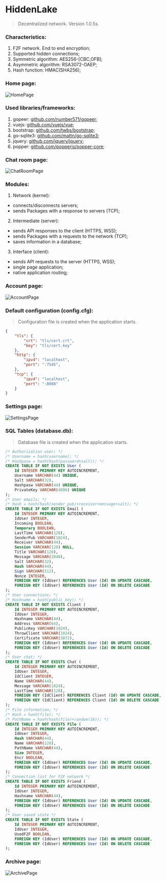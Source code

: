 # HiddenLake

> Decentralized network. Version 1.0.5s.

### Characteristics:
1. F2F network. End to end encryption;
2. Supported hidden connections;
3. Symmetric algorithm: AES256-[CBC,OFB];
4. Asymmetric algorithm: RSA3072-OAEP;
5. Hash function: HMAC(SHA256);

### Home page:
<img src="/images/HiddenLake1.png" alt="HomePage"/>

### Used libraries/frameworks:
1. gopeer: [github.com/number571/gopeer](https://github.com/number571/gopeer);
2. vuejs: [github.com/vuejs/vue](https://github.com/vuejs/vue);
3. bootstrap: [github.com/twbs/bootstrap](https://github.com/twbs/bootstrap);
4. go-sqlite3: [github.com/mattn/go-sqlite3](https://github.com/mattn/go-sqlite3);
5. jquery: [github.com/jquery/jquery](https://github.com/jquery/jquery);
6. popper: [github.com/popperjs/popper-core](https://github.com/popperjs/popper-core);

### Chat room page:
<img src="/images/HiddenLake8.png" alt="ChatRoomPage"/>

### Modules:
1. Network (kernel): 
* connects/disconnects servers;
* sends Packages with a response to servers (TCP);
2. Intermediate (server): 
* sends API responses to the client (HTTPS, WSS);
* sends Packages with a requests to the network (TCP);
* saves information in a database;
3. Interface (client): 
* sends API requests to the server (HTTPS, WSS);
* single page application;
* native application routing;

### Account page:
<img src="/images/HiddenLake4.png" alt="AccountPage"/>

### Default configuration (config.cfg): 
> Configuration file is created when the application starts.
```json
{
	"tls": {
		"crt": "tls/cert.crt",
		"key": "tls/cert.key"
	},
	"http": {
		"ipv4": "localhost",
		"port": ":7545",
	},
	"tcp": {
		"ipv4": "localhost",
		"port": ":8080"
	}
}
```

### Settings page:
<img src="/images/HiddenLake5.png" alt="SettingsPage"/>

### SQL Tables (database.db):
> Database file is created when the application starts.
```sql
/* Authorization user; */
/* Username = hash(username); */
/* Hashpasw = hash(hash(password+salt)); */
CREATE TABLE IF NOT EXISTS User (
	Id INTEGER PRIMARY KEY AUTOINCREMENT,
	Username VARCHAR(44) UNIQUE,
	Salt VARCHAR(32),
	Hashpasw VARCHAR(44) UNIQUE,
	PrivateKey VARCHAR(4096) UNIQUE
);
/* User emails; */
/* Hash = hash(hash(sender_pub)+receiver+message+salt); */
CREATE TABLE IF NOT EXISTS Email (
	Id INTEGER PRIMARY KEY AUTOINCREMENT,
	IdUser INTEGER,
	Incoming BOOLEAN,
	Temporary BOOLEAN,
	LastTime VARCHAR(128),
	SenderPub VARCHAR(1024),
	Receiver VARCHAR(44),
	Session VARCHAR(128) NULL,
	Title VARCHAR(128),
	Message VARCHAR(2048),
	Salt VARCHAR(32),
	Hash VARCHAR(44),
	Sign VARCHAR(512),
	Nonce INTEGER,
	FOREIGN KEY (IdUser) REFERENCES User (Id) ON UPDATE CASCADE,
	FOREIGN KEY (IdUser) REFERENCES User (Id) ON DELETE CASCADE
);
/* User connections; */
/* Hashname = hash(public_key); */
CREATE TABLE IF NOT EXISTS Client (
	Id INTEGER PRIMARY KEY AUTOINCREMENT,
	IdUser INTEGER,
	Hashname VARCHAR(44),
	Address VARCHAR(64),
	PublicKey VARCHAR(1024),
	ThrowClient VARCHAR(1024),
	Certificate VARCHAR(3072),
	FOREIGN KEY (IdUser) REFERENCES User (Id) ON UPDATE CASCADE,
	FOREIGN KEY (IdUser) REFERENCES User (Id) ON DELETE CASCADE
);
/* User chat; */
CREATE TABLE IF NOT EXISTS Chat (
	Id INTEGER PRIMARY KEY AUTOINCREMENT,
	IdUser INTEGER,
	IdClient INTEGER,
	Name VARCHAR(44),
	Message VARCHAR(1024),
	LastTime VARCHAR(128),
	FOREIGN KEY (IdClient) REFERENCES Client (Id) ON UPDATE CASCADE,
	FOREIGN KEY (IdClient) REFERENCES Client (Id) ON DELETE CASCADE
);
/* File information; */
/* Hash = hash(file); */
/* PathName = hash(hash(file)+random(16)); */
CREATE TABLE IF NOT EXISTS File (
	Id INTEGER PRIMARY KEY AUTOINCREMENT,
	IdUser INTEGER,
	Hash VARCHAR(44),
	Name VARCHAR(128),
	PathName VARCHAR(44),
	Size INTEGER,
	Encr BOOLEAN,
	FOREIGN KEY (IdUser) REFERENCES User (Id) ON UPDATE CASCADE,
	FOREIGN KEY (IdUser) REFERENCES User (Id) ON DELETE CASCADE
);
/* Connection list for F2F network */
CREATE TABLE IF NOT EXISTS Friend (
	Id INTEGER PRIMARY KEY AUTOINCREMENT,
	IdUser INTEGER,
	Hashname VARCHAR(44),
	FOREIGN KEY (IdUser) REFERENCES User (Id) ON UPDATE CASCADE,
	FOREIGN KEY (IdUser) REFERENCES User (Id) ON DELETE CASCADE
);
/* User saved state */
CREATE TABLE IF NOT EXISTS State (
	Id INTEGER PRIMARY KEY AUTOINCREMENT,
	IdUser INTEGER,
	UsedF2F BOOLEAN,
	FOREIGN KEY (IdUser) REFERENCES User (Id) ON UPDATE CASCADE,
	FOREIGN KEY (IdUser) REFERENCES User (Id) ON DELETE CASCADE
);
```

### Archive page:
<img src="/images/HiddenLake6.png" alt="ArchivePage"/>
